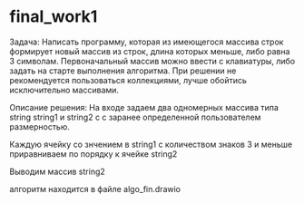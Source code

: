 # final_work1

Задача: Написать программу, которая из имеющегося массива строк формирует новый массив из строк, длина которых меньше, либо равна 3 символам. Первоначальный массив можно ввести с клавиатуры, либо задать на старте выполнения алгоритма. При решении не рекомендуется пользоваться коллекциями, лучше обойтись исключительно массивами.

Описание решения: На входе задаем два одномерных массива типа string  string1 и string2 с c заранее определенной пользователем размерностью.

Каждую ячейку со знчением в string1 с количеством знаков 3 и меньше приравниваем по порядку к ячейке string2

Выводим массив string2

алгоритм находится в файле algo_fin.drawio
